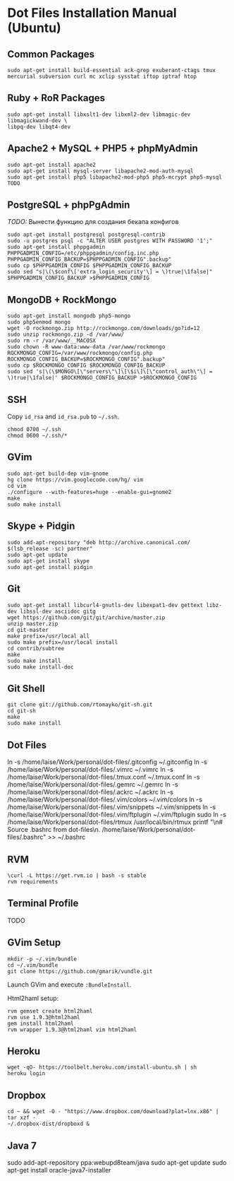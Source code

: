 # Dot Files Installation Manual (Ubuntu)

## Common Packages
```
sudo apt-get install build-essential ack-grep exuberant-ctags tmux mercurial subversion curl mc xclip sysstat iftop iptraf htop
```

## Ruby + RoR Packages
```
sudo apt-get install libxslt1-dev libxml2-dev libmagic-dev libmagickwand-dev \
libpq-dev libqt4-dev
```

## Apache2 + MySQL + PHP5 + phpMyAdmin
```
sudo apt-get install apache2
sudo apt-get install mysql-server libapache2-mod-auth-mysql
sudo apt-get install php5 libapache2-mod-php5 php5-mcrypt php5-mysql
TODO
```

## PostgreSQL + phpPgAdmin

*TODO:*
Вынести функцию для создания бекапа конфигов

```
sudo apt-get install postgresql postgresql-contrib
sudo -u postgres psql -c "ALTER USER postgres WITH PASSWORD '1';"
sudo apt-get install phppgadmin
PHPPGADMIN_CONFIG=/etc/phppgadmin/config.inc.php
PHPPGADMIN_CONFIG_BACKUP=$PHPPGADMIN_CONFIG".backup"
sudo cp $PHPPGADMIN_CONFIG $PHPPGADMIN_CONFIG_BACKUP
sudo sed "s|\(\$conf\['extra_login_security'\] = \)true|\1false|" $PHPPGADMIN_CONFIG_BACKUP >$PHPPGADMIN_CONFIG
```

## MongoDB + RockMongo
```
sudo apt-get install mongodb php5-mongo
sudo php5enmod mongo
wget -O rockmongo.zip http://rockmongo.com/downloads/go?id=12
sudo unzip rockmongo.zip -d /var/www/
sudo rm -r /var/www/__MACOSX
sudo chown -R www-data:www-data /var/www/rockmongo
ROCKMONGO_CONFIG=/var/www/rockmongo/config.php
ROCKMONGO_CONFIG_BACKUP=$ROCKMONGO_CONFIG".backup"
sudo cp $ROCKMONGO_CONFIG $ROCKMONGO_CONFIG_BACKUP
sudo sed 's|\(\$MONGO\[\"servers\"\]\[\$i\]\[\"control_auth\"\] = \)true|\1false|' $ROCKMONGO_CONFIG_BACKUP >$ROCKMONGO_CONFIG
```

## SSH
Copy `id_rsa` and `id_rsa.pub` to `~/.ssh`.
```
chmod 0700 ~/.ssh
chmod 0600 ~/.ssh/*
```

## GVim
```
sudo apt-get build-dep vim-gnome
hg clone https://vim.googlecode.com/hg/ vim
cd vim
./configure --with-features=huge --enable-gui=gnome2
make
sudo make install
```

## Skype + Pidgin
```
sudo add-apt-repository "deb http://archive.canonical.com/ $(lsb_release -sc) partner"
sudo apt-get update
sudo apt-get install skype
sudo apt-get install pidgin
```

## Git
```
sudo apt-get install libcurl4-gnutls-dev libexpat1-dev gettext libz-dev libssl-dev asciidoc gitg
wget https://github.com/git/git/archive/master.zip
unzip master.zip
cd git-master
make prefix=/usr/local all
sudo make prefix=/usr/local install
cd contrib/subtree
make
sudo make install
sudo make install-doc
```

## Git Shell
```
git clone git://github.com/rtomayko/git-sh.git
cd git-sh
make
sudo make install
```

## Dot Files
ln -s /home/laise/Work/personal/dot-files/.gitconfig ~/.gitconfig
ln -s /home/laise/Work/personal/dot-files/.vimrc ~/.vimrc
ln -s /home/laise/Work/personal/dot-files/.tmux.conf ~/.tmux.conf
ln -s /home/laise/Work/personal/dot-files/.gemrc ~/.gemrc
ln -s /home/laise/Work/personal/dot-files/.ackrc ~/.ackrc
ln -s /home/laise/Work/personal/dot-files/.vim/colors ~/.vim/colors
ln -s /home/laise/Work/personal/dot-files/.vim/snippets ~/.vim/snippets
ln -s /home/laise/Work/personal/dot-files/.vim/ftplugin ~/.vim/ftplugin
sudo ln -s /home/laise/Work/personal/dot-files/rtmux /usr/local/bin/rtmux
printf "\n# Source .bashrc from dot-files\n. /home/laise/Work/personal/dot-files/.bashrc" >> ~/.bashrc

## RVM
```
\curl -L https://get.rvm.io | bash -s stable
rvm requirements
```

## Terminal Profile
TODO

## GVim Setup
```
mkdir -p ~/.vim/bundle
cd ~/.vim/bundle
git clone https://github.com/gmarik/vundle.git
```
Launch GVim and execute `:BundleInstall`.

Html2haml setup:
```
rvm gemset create html2haml
rvm use 1.9.3@html2haml
gem install html2haml
rvm wrapper 1.9.3@html2haml vim html2haml
```

## Heroku
```
wget -qO- https://toolbelt.heroku.com/install-ubuntu.sh | sh
heroku login
```

## Dropbox
```
cd ~ && wget -O - "https://www.dropbox.com/download?plat=lnx.x86" | tar xzf -
~/.dropbox-dist/dropboxd &
```

## Java 7
sudo add-apt-repository ppa:webupd8team/java
sudo apt-get update
sudo apt-get install oracle-java7-installer
